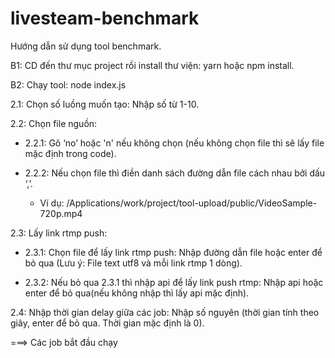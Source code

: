 # livesteam-benchmark
Hướng dẫn sử dụng tool benchmark.

B1: CD đến thư mục project rồi install thư viện: yarn hoặc npm install.

B2: Chạy tool: node index.js

2.1: Chọn số luồng muốn tạo: Nhập số từ 1-10.

2.2: Chọn file nguồn:

  - 2.2.1: Gõ ‘no’ hoặc 'n' nếu không chọn (nếu không chọn file thì sẽ lấy file mặc định trong code).
  
  - 2.2.2: Nếu chọn file thì điền danh sách đường dẫn file cách nhau bởi dấu ‘,’.
  
    - Ví dụ:  /Applications/work/project/tool-upload/public/VideoSample-720p.mp4
    
2.3: Lấy link rtmp push:

  - 2.3.1: Chọn file để lấy link rtmp push: Nhập đường dẫn file hoặc enter để bỏ qua (Lưu ý: File text utf8 và mỗi link rtmp 1 dòng).
  
  - 2.3.2: Nếu bỏ qua 2.3.1 thì nhập api để lấy link push rtmp: Nhập api hoặc enter để bỏ qua(nếu không nhập thì lấy api mặc định).
  
2.4: Nhập thời gian delay giữa các job: Nhập số nguyên (thời gian tính theo giây, enter để bỏ qua. Thời gian mặc định là 0).

===> Các job bắt đầu chạy
